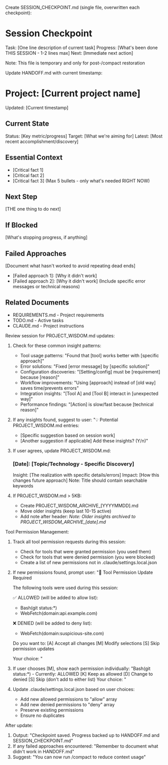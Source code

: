 Create SESSION_CHECKPOINT.md (single file, overwritten each checkpoint):

# Session Checkpoint
Task: [One line description of current task]
Progress: [What's been done THIS SESSION - 1-2 lines max]
Next: [Immediate next action]

Note: This file is temporary and only for post-/compact restoration

Update HANDOFF.md with current timestamp:

# Project: [Current project name]
Updated: [Current timestamp]

## Current State
Status: [Key metric/progress]
Target: [What we're aiming for]
Latest: [Most recent accomplishment/discovery]

## Essential Context
- [Critical fact 1]
- [Critical fact 2]
- [Critical fact 3]
(Max 5 bullets - only what's needed RIGHT NOW)

## Next Step
[THE one thing to do next]

## If Blocked
[What's stopping progress, if anything]

## Failed Approaches
[Document what hasn't worked to avoid repeating dead ends]
- [Failed approach 1]: [Why it didn't work]
- [Failed approach 2]: [Why it didn't work]
(Include specific error messages or technical reasons)

## Related Documents
- REQUIREMENTS.md - Project requirements
- TODO.md - Active tasks  
- CLAUDE.md - Project instructions

Review session for PROJECT_WISDOM.md updates:
1. Check for these common insight patterns:
   - Tool usage patterns: "Found that [tool] works better with [specific approach]"
   - Error solutions: "Fixed [error message] by [specific solution]"
   - Configuration discoveries: "[Setting/config] must be [requirement] because [reason]"
   - Workflow improvements: "Using [approach] instead of [old way] saves time/prevents errors"
   - Integration insights: "[Tool A] and [Tool B] interact in [unexpected way]"
   - Performance findings: "[Action] is slow/fast because [technical reason]"

2. If any insights found, suggest to user:
   "💡 Potential PROJECT_WISDOM.md entries:
   - [Specific suggestion based on session work]
   - [Another suggestion if applicable]
   Add these insights? (Y/n)"

3. If user agrees, update PROJECT_WISDOM.md:
   ### [Date]: [Topic/Technology - Specific Discovery]
   Insight: [The realization with specific details/errors]
   Impact: [How this changes future approach]
   Note: Title should contain searchable keywords

4. If PROJECT_WISDOM.md > 5KB:
   - Create PROJECT_WISDOM_ARCHIVE_[YYYYMMDD].md
   - Move older insights (keep last 10-15 active)
   - Add note after header: *Note: Older insights archived to PROJECT_WISDOM_ARCHIVE_[date].md*

Tool Permission Management:
1. Track all tool permission requests during this session:
   - Check for tools that were granted permission (you used them)
   - Check for tools that were denied permission (you were blocked)
   - Create a list of new permissions not in .claude/settings.local.json

2. If new permissions found, prompt user:
   "🔧 Tool Permission Update Required
   
   The following tools were used during this session:
   
   ✅ ALLOWED (will be added to allow list):
   - Bash(git status:*)
   - WebFetch(domain:api.example.com)
   
   ❌ DENIED (will be added to deny list):
   - WebFetch(domain:suspicious-site.com)
   
   Do you want to:
   [A] Accept all changes
   [M] Modify selections
   [S] Skip permission updates
   
   Your choice: "

3. If user chooses [M], show each permission individually:
   "Bash(git status:*) - Currently: ALLOWED
   [K] Keep as allowed
   [D] Change to denied
   [S] Skip (don't add to either list)
   Your choice: "

4. Update .claude/settings.local.json based on user choices:
   - Add new allowed permissions to "allow" array
   - Add new denied permissions to "deny" array
   - Preserve existing permissions
   - Ensure no duplicates

After update:
1. Output: "Checkpoint saved. Progress backed up to HANDOFF.md and SESSION_CHECKPOINT.md"
2. If any failed approaches encountered: "Remember to document what didn't work in HANDOFF.md"
3. Suggest: "You can now run /compact to reduce context usage"